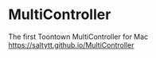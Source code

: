 # MultiController
The first Toontown MultiController for Mac
https://saltytt.github.io/MultiController
